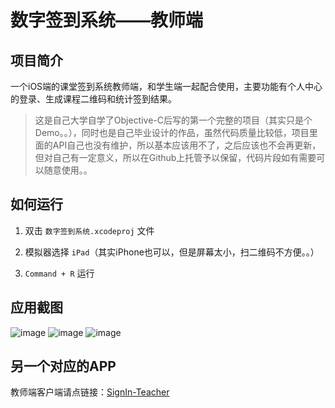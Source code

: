# 数字签到系统——教师端

## 项目简介

一个iOS端的课堂签到系统教师端，和学生端一起配合使用，主要功能有个人中心的登录、生成课程二维码和统计签到结果。

> 这是自己大学自学了Objective-C后写的第一个完整的项目（其实只是个Demo。。），同时也是自己毕业设计的作品，虽然代码质量比较低，项目里面的API自己也没有维护，所以基本应该用不了，之后应该也不会再更新，但对自己有一定意义，所以在Github上托管予以保留，代码片段如有需要可以随意使用。。

## 如何运行

1. 双击 `数字签到系统.xcodeproj` 文件

2. 模拟器选择 `iPad`（其实iPhone也可以，但是屏幕太小，扫二维码不方便。。）

3. `Command + R` 运行


## 应用截图
![image](https://github.com/VOREVER/SignIn-Teacher/blob/master/screenshots/IMG_0261.jpg)
![image](https://github.com/VOREVER/SignIn-Teacher/blob/master/screenshots/IMG_0260.jpg)
![image](https://github.com/VOREVER/SignIn-Teacher/blob/master/screenshots/IMG_0263.jpg)

## 另一个对应的APP

教师端客户端请点链接：[SignIn-Teacher](https://github.com/VOREVER/SignIn-Student)
